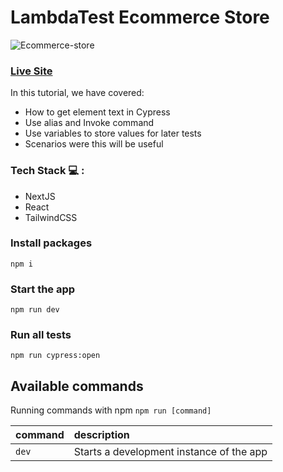 # LambdaTest Ecommerce Store

![Ecommerce-store](https://i.postimg.cc/YSMCQFmq/ecommerce-store-1.png)

### [Live Site](https://ecommerce-store-delta-eight.vercel.app)

In this tutorial, we have covered:

- How to get element text in Cypress
- Use alias and Invoke command
- Use variables to store values for later tests
- Scenarios were this will be useful

### Tech Stack 💻 :

- NextJS
- React
- TailwindCSS

### Install packages

```shell
npm i
```

### Start the app

```shell
npm run dev
```

### Run all tests

```shell
npm run cypress:open
```

## Available commands

Running commands with npm `npm run [command]`

| command | description                              |
| :------ | :--------------------------------------- |
| `dev`   | Starts a development instance of the app |
